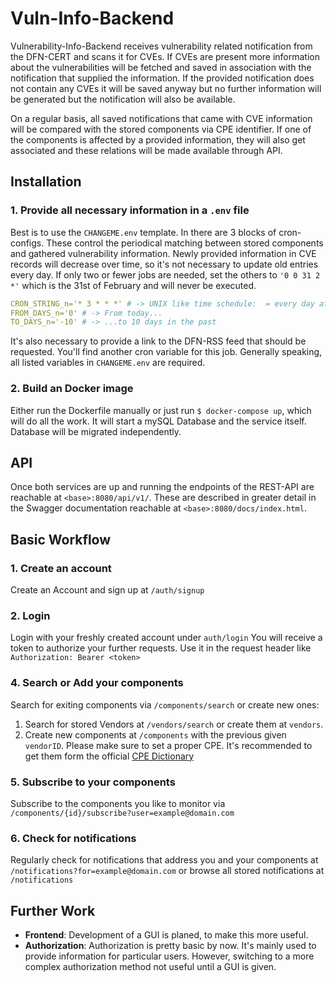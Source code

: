 # Vuln-Info-Backend
Vulnerability-Info-Backend receives vulnerability related notification from the DFN-CERT and scans it for CVEs. If CVEs are present more information about the vulnerabilities will be fetched and saved in association with the notification that supplied the information. If the provided notification does not contain any CVEs it will be saved anyway but no further information will be generated but the notification will also be available.

On a regular basis, all saved notifications that came with CVE information will be compared with the stored components via CPE identifier. If one of the components is affected by a provided information, they will also get associated and these relations will be made available through API.

## Installation
### 1. Provide all necessary information in a `.env` file

Best is to use the `CHANGEME.env` template. In there are 3 blocks of cron-configs. These control the periodical matching between stored components and gathered vulnerability information. Newly provided information in CVE records will decrease over time, so it's not necessary to update old entries every day. If only two or fewer jobs are needed, set the others to `'0 0 31 2 *'` which is the 31st of February and will never be executed.
````yml
CRON_STRING_n='* 3 * * *' # -> UNIX like time schedule:  = every day at 03:00AM
FROM_DAYS_n='0' # -> From today...
TO_DAYS_n='-10' # -> ...to 10 days in the past
````
It's also necessary to provide a link to the DFN-RSS feed that should be requested. You'll find another cron variable for this job. Generally speaking, all listed variables in `CHANGEME.env` are required.

### 2. Build an Docker image
Either run the Dockerfile manually or just run `$ docker-compose up`, which will do all the work. It will start a mySQL Database and the service itself. Database will be migrated independently.

## API
Once both services are up and running the endpoints of the REST-API are reachable at `<base>:8080/api/v1/`. These are described in greater detail in the Swagger documentation reachable at `<base>:8080/docs/index.html`.

## Basic Workflow

### 1. Create an account
Create an Account and sign up at `/auth/signup`

### 2. Login
Login with your freshly created account under `auth/login`
You will receive a token to authorize your further requests. Use it in the request header like   `Authorization: Bearer <token>`

### 4. Search or Add your components
Search for exiting components via `/components/search` or create new ones:
1. Search for stored Vendors at `/vendors/search` or create them at `vendors`.
2. Create new components at `/components` with the previous given `vendorID`. Please make sure to set a proper CPE. It's recommended to get them form the official [CPE Dictionary](https://nvd.nist.gov/products/cpe/search)

### 5. Subscribe to your components
Subscribe to the components you like to monitor via  `/components/{id}/subscribe?user=example@domain.com`

### 6. Check for notifications
Regularly check for notifications that address you and your components at `/notifications?for=example@domain.com` or browse all stored notifications at `/notifications`

## Further Work
- **Frontend**: Development of a GUI is planed, to make this more useful.
- **Authorization**: Authorization is pretty basic by now. It's mainly used to provide information for particular users. However, switching to a more complex authorization method not useful until a GUI is given.

